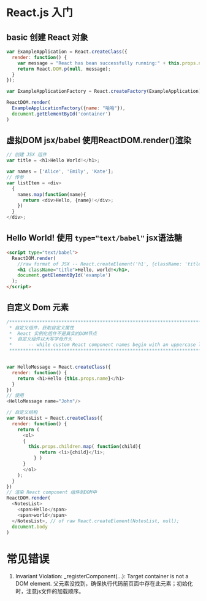 # React.js 入门
## basic 创建 React 对象
```javascript
var ExampleApplication = React.createClass({
  render: function() {
    var message = "React has bean successfully running:" + this.props.name;
    return React.DOM.p(null, message);
  }
});

var ExampleApplicationFactory = React.createFactory(ExampleApplication);

ReactDOM.render(
  ExampleApplicationFactory({name: "哈哈"}),
  document.getElementById('container')
)
```
## 虚拟DOM jsx/babel 使用ReactDOM.render()渲染
```javascript
// 创建 JSX 组件
var title = <h1>Hello World!</h1>;

var names = ['Alice', 'Emily', 'Kate'];
// 传参
var listItem = <div>
  {
    names.map(function(name){
      return <div>Hello, {name}!</div>;
    })
  }
</div>;
```
## Hello World! 使用 `type="text/babel"` jsx语法糖
```html
<script type="text/babel">
  ReactDOM.render(
    //raw format of JSX -- React.createElement('h1', {className: 'title'}, 'Hello world!');
    <h1 className="title">Hello, world!</h1>,
    document.getElementById('example')
  );
</script>
```
## 自定义 Dom 元素
```javascript
/************************************************************************************
 * 自定义组件，获取自定义属性
 *  React 实例化组件不是真实的DOM节点
 *  自定义组件以大写字母开头
 *  	-- while custom React component names begin with an uppercase letter.
 ************************************************************************************/


var HelloMessage = React.createClass({
  render: function() {
    return <h1>Hello {this.props.name}</h1>
  }
})
// 使用
<HelloMessage name="John"/>

// 自定义结构
var NotesList = React.createClass({
  render: function() {
    return (
      <ol>
      {
        this.props.children.map( function(child){
            return <li>{child}</li>;
          } )
      }
      </ol>
    );
  }
})
// 渲染 React component 组件到DOM中
ReactDOM.render(
  <NotesList>
    <span>Hello</span>
    <span>world</span>
  </NotesList>, // of raw React.createElement(NotesList, null);
  document.body
)
```
# 常见错误
1. Invariant Violation: \_registerComponent(...): Target container is not a DOM element. 父元素没找到，确保执行代码前页面中存在此元素；初始化时，注意js文件的加载顺序。
